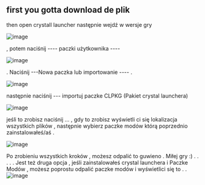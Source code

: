 ## first you gotta download de plik
then open crystall launcher 
następnie wejdź w wersje gry  



![image](https://user-images.githubusercontent.com/94115524/227795591-d209dadf-aacb-4e12-9c6b-b2858cf104b8.png)



, potem naciśnij ---- paczki użytkownika ---- 



![image](https://user-images.githubusercontent.com/94115524/227795680-c739a80a-dcbd-4121-9889-10dc87c5d1ab.png)



. Naciśnij  ---Nowa paczka lub importowanie ---- .



![image](https://user-images.githubusercontent.com/94115524/227795699-62789f2f-a915-461f-b7f7-e4d83394e382.png)



następnie naciśnij --- importuj paczke CLPKG (Pakiet crystal launchera)



![image](https://user-images.githubusercontent.com/94115524/227795739-183b6603-6012-4d94-82c9-e4a8024bb6f4.png)



jeśli to zrobisz naciśnij ... , gdy to zrobisz wyświetli ci się lokalizacja wszystkich plików , następnie wybierz paczke modów którą poprzednio zainstalowałeś/aś .



![image](https://user-images.githubusercontent.com/94115524/227795768-92b447cc-528c-4d58-b36a-dfadbec1eac1.png)


 
 Po zrobieniu wszystkich kroków , możesz odpalić to guwieno . Miłej gry :)
 .
 .
 .
 .
 .
 Jest też druga opcja , jeśli zainstalowałeś crystal launchera i Paczke Modów , możesz poprostu odpalić paczke modów i wyświetlici się to 
 .
 .
 ![image](https://user-images.githubusercontent.com/94115524/227796346-4320f20e-520e-4632-9372-d061ba7aee3f.png)

